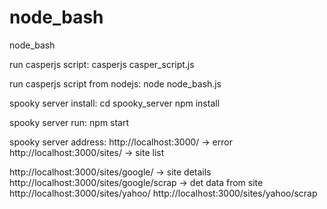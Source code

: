 # node_bash
node_bash

run casperjs script: 
casperjs casper_script.js

run casperjs script from nodejs:
node node_bash.js

spooky server install: 
cd spooky_server
npm install

spooky server run: 
npm start

spooky server address: 
http://localhost:3000/ -> error
http://localhost:3000/sites/ -> site list

http://localhost:3000/sites/google/ -> site details
http://localhost:3000/sites/google/scrap  -> det data from site
http://localhost:3000/sites/yahoo/
http://localhost:3000/sites/yahoo/scrap  

